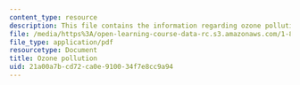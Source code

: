 ```yaml
---
content_type: resource
description: This file contains the information regarding ozone pollution.
file: /media/https%3A/open-learning-course-data-rc.s3.amazonaws.com/1-84j-atmospheric-chemistry-fall-2013/21a00a7bcd72ca0e910034f7e8cc9a94_MIT1_84JF13_Lec14_ozone.pdf
file_type: application/pdf
resourcetype: Document
title: Ozone pollution
uid: 21a00a7b-cd72-ca0e-9100-34f7e8cc9a94
---
```

